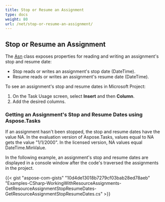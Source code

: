 ```yaml
---
title: Stop or Resume an Assignment
type: docs
weight: 80
url: /net/stop-or-resume-an-assignment/
---
```


## **Stop or Resume an Assignment**
The [Asn](https://apireference.aspose.com/tasks/net/aspose.tasks/asn) class exposes properties for reading and writing an assignment's stop and resume date:

- Stop reads or writes an assignment's stop date (DateTime).
- Resume reads or writes an assignment's resume date (DateTime).

To see an assignment's stop and resume dates in Microsoft Project:

1. On the Task Usage screen, select **Insert** and then **Column**.
2. Add the desired columns.
### **Getting an Assignment's Stop and Resume Dates using Aspose.Tasks**
If an assignment hasn't been stopped, the stop and resume dates have the value NA. In the evaluation version of Aspose.Tasks, values equal to NA gets the value "1/1/2000". In the licensed version, NA values equal DateTime.MinValue.

In the following example, an assignment's stop and resume dates are displayed in a console window after the code's traversed the assignments in the project.

{{< gist "aspose-com-gists" "10d4de13018b7279cf03bab28ed78aeb" "Examples-CSharp-WorkingWithResourceAssignments-GetResourceAssignmentStopResumeDates-GetResourceAssignmentStopResumeDates.cs" >}}
